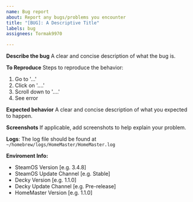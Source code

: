 ```yaml
---
name: Bug report
about: Report any bugs/problems you encounter
title: "[BUG]: A Descriptive Title"
labels: bug
assignees: Tormak9970

---
```


**Describe the bug**
A clear and concise description of what the bug is.

**To Reproduce**
Steps to reproduce the behavior:
1. Go to '...'
2. Click on '....'
3. Scroll down to '....'
4. See error

**Expected behavior**
A clear and concise description of what you expected to happen.

**Screenshots**
If applicable, add screenshots to help explain your problem.

**Logs**:
The log file should be found at `~/homebrew/logs/HomeMaster/HomeMaster.log`

**Enviroment Info:**
 - SteamOS Version [e.g. 3.4.8]
 - SteamOS Update Channel [e.g. Stable]
 - Decky Version [e.g. 1.1.0]
 - Decky Update Channel [e.g. Pre-release]
 - HomeMaster Version [e.g. 1.1.0]
